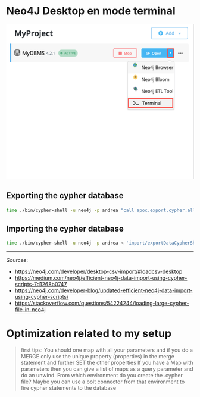 # Neo4J Desktop en mode terminal

![](./generic-open_terminal.png)

## Exporting the cypher database

```bash
time ./bin/cypher-shell -u neo4j -p andrea "call apoc.export.cypher.all('import/exportDataCypherShellParams.cypher',{format:'cypher-shell', useOptimizations: {type: 'unwind_batch_params', unwindBatchSize:100}})"
```

## Importing the cypher database

```bash
time ./bin/cypher-shell -u neo4j -p andrea < 'import/exportDataCypherShellParams.cypher' > 'import/output.exportDataCypherShellParams.log'
```

---

Sources:

- https://neo4j.com/developer/desktop-csv-import/#loadcsv-desktop
- https://medium.com/neo4j/efficient-neo4j-data-import-using-cypher-scripts-7d1268b0747
- https://neo4j.com/developer-blog/updated-efficient-neo4j-data-import-using-cypher-scripts/
- https://stackoverflow.com/questions/54224244/loading-large-cypher-file-in-neo4j

# Optimization related to my setup

> first tips: You should one map with all your parameters 
> and if you do a MERGE only use the unique property (properties) in the merge statement and further SET the other properties 
> If you have a Map with parameters then you can give a list of maps as a query parameter and do an unwind. 
> From which environment do you create the .cypher file?
> Maybe you can use a bolt connector from that environment to fire cypher statements to the database 
